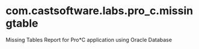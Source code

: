 # com.castsoftware.labs.pro_c.missingtable
Missing Tables Report for Pro*C application using Oracle Database
